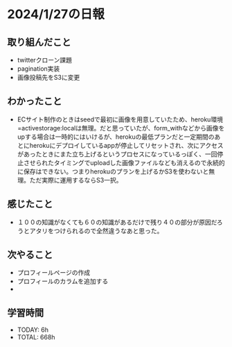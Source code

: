 # 2024/1/27の日報

## 取り組んだこと
- twitterクローン課題
- pagination実装
- 画像投稿先をS3に変更


## わかったこと
- ECサイト制作のときはseedで最初に画像を用意していたため、heroku環境=activestorage:localは無理。だと思っていたが、form_withなどから画像をupする場合は一時的にはいけるが、herokuの最低プランだと一定期間のあとにherokuにデプロイしているappが停止してリセットされ、次にアクセスがあったときにまた立ち上げるというプロセスになっているっぽく、一回停止させられたタイミングでuploadした画像ファイルなども消えるので永続的に保存はできない。つまりherokuのプランを上げるかS3を使わないと無理。ただ実際に運用するならS3一択。


## 感じたこと
- １００の知識がなくても６０の知識があるだけで残り４０の部分が原因だろうとアタリをつけられるので全然違うなあと思った。



## 次やること
- プロフィールページの作成
- プロフィールのカラムを追加する
- 

## 学習時間
- TODAY: 6h
- TOTAL: 668h
